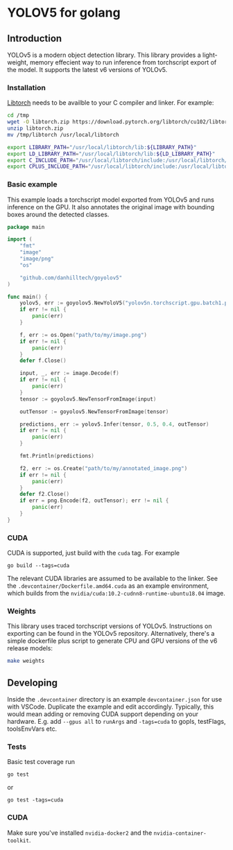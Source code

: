# YOLOV5 for golang

## Introduction
YOLOv5 is a modern object detection library. This library provides a light-weight, memory effecient way to run inference from torchscript export of the model. It supports the latest v6 versions of YOLOv5.


### Installation
[Libtorch](https://pytorch.org) needs to be availble to your C compiler and linker. For example:


```bash
cd /tmp
wget -O libtorch.zip https://download.pytorch.org/libtorch/cu102/libtorch-cxx11-abi-shared-with-deps-1.10.0%2Bcu102.zip
unzip libtorch.zip
mv /tmp/libtorch /usr/local/libtorch

export LIBRARY_PATH="/usr/local/libtorch/lib:${LIBRARY_PATH}"
export LD_LIBRARY_PATH="/usr/local/libtorch/lib:${LD_LIBRARY_PATH}"
export C_INCLUDE_PATH="/usr/local/libtorch/include:/usr/local/libtorch/include/torch/csrc/api/include:${C_INCLUDE_PATH}"
export CPLUS_INCLUDE_PATH="/usr/local/libtorch/include:/usr/local/libtorch/include/torch/csrc/api/include:${CPLUS_INCLUDE_PATH}"
```

### Basic example
This example loads a torchscript model exported from YOLOv5 and runs inference on the GPU. It also annotates the original image with bounding boxes around the detected classes.


```go
package main

import (
	"fmt"
	"image"
	"image/png"
	"os"

	"github.com/danhilltech/goyolov5"
)

func main() {
	yolov5, err := goyolov5.NewYoloV5("yolov5n.torchscript.gpu.batch1.pt", goyolov5.DeviceCPU, 640, false)
	if err != nil {
		panic(err)
	}

	f, err := os.Open("path/to/my/image.png")
	if err != nil {
		panic(err)
	}
	defer f.Close()

	input, _, err := image.Decode(f)
	if err != nil {
		panic(err)
	}
	tensor := goyolov5.NewTensorFromImage(input)

	outTensor := goyolov5.NewTensorFromImage(tensor)

	predictions, err := yolov5.Infer(tensor, 0.5, 0.4, outTensor)
	if err != nil {
		panic(err)
	}

	fmt.Println(predictions)

	f2, err := os.Create("path/to/my/annotated_image.png")
	if err != nil {
		panic(err)
	}
	defer f2.Close()
	if err = png.Encode(f2, outTensor); err != nil {
		panic(err)
	}
}

```

### CUDA
CUDA is supported, just build with the `cuda` tag. For example

```
go build --tags=cuda
```

The relevant CUDA libraries are assumed to be available to the linker. See the `.devcontainer/Dockerfile.amd64.cuda` as an example environment, which builds from the `nvidia/cuda:10.2-cudnn8-runtime-ubuntu18.04` image.


### Weights
This library uses traced torchscript versions of YOLOv5. Instructions on exporting can be found in the YOLOv5 repository. Alternatively, there's a simple dockerfile plus script to generate CPU and GPU versions of the v6 release models:

```bash
make weights
```

## Developing
Inside the `.devcontainer` directory is an example `devcontainer.json` for use with VSCode. Duplicate the example and edit accordingly. Typically, this would mean adding or removing CUDA support depending on your hardware. E.g. add `--gpus all` to `runArgs` and `-tags=cuda` to gopls, testFlags, toolsEnvVars etc.

### Tests
Basic test coverage run

```
go test
```

or 

```
go test -tags=cuda
```

### CUDA
Make sure you've installed `nvidia-docker2` and the `nvidia-container-toolkit`.